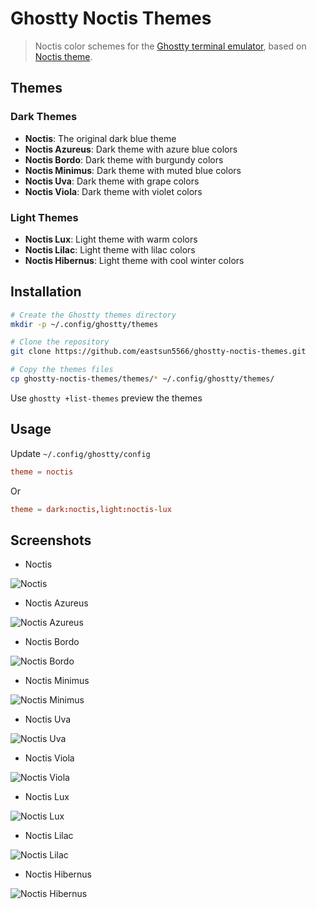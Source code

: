 # Ghostty Noctis Themes

> Noctis color schemes for the [Ghostty terminal emulator](https://github.com/ghostty-org/ghostty), based on [Noctis theme](https://github.com/liviuschera/noctis).

## Themes

### Dark Themes

- **Noctis**: The original dark blue theme
- **Noctis Azureus**: Dark theme with azure blue colors
- **Noctis Bordo**: Dark theme with burgundy colors
- **Noctis Minimus**: Dark theme with muted blue colors
- **Noctis Uva**: Dark theme with grape colors
- **Noctis Viola**: Dark theme with violet colors

### Light Themes

- **Noctis Lux**: Light theme with warm colors
- **Noctis Lilac**: Light theme with lilac colors
- **Noctis Hibernus**: Light theme with cool winter colors

## Installation

```sh
# Create the Ghostty themes directory
mkdir -p ~/.config/ghostty/themes

# Clone the repository
git clone https://github.com/eastsun5566/ghostty-noctis-themes.git

# Copy the themes files
cp ghostty-noctis-themes/themes/* ~/.config/ghostty/themes/
```

Use `ghostty +list-themes` preview the themes

## Usage

Update `~/.config/ghostty/config`

```conf
theme = noctis
```

Or

```conf
theme = dark:noctis,light:noctis-lux
```

## Screenshots

- Noctis

![Noctis](./screenshots/noctis.png)

- Noctis Azureus

![Noctis Azureus](./screenshots/noctis-azureus.png)

- Noctis Bordo

![Noctis Bordo](./screenshots/noctis-bordo.png)

- Noctis Minimus

![Noctis Minimus](./screenshots/noctis-minimus.png)

- Noctis Uva

![Noctis Uva](./screenshots/noctis-uva.png)

- Noctis Viola

![Noctis Viola](./screenshots/noctis-viola.png)

- Noctis Lux

![Noctis Lux](./screenshots/noctis-lux.png)

- Noctis Lilac

![Noctis Lilac](./screenshots/noctis-lilac.png)

- Noctis Hibernus

![Noctis Hibernus](./screenshots/noctis-hibernus.png)

